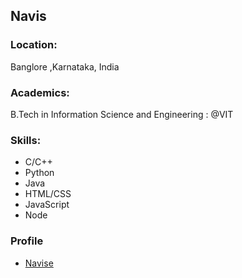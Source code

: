 ## Navis

### Location:
Banglore ,Karnataka, India 

### Academics:
B.Tech in Information Science and Engineering : @VIT 

### Skills:
- C/C++
- Python
- Java
- HTML/CSS
- JavaScript
- Node


### Profile
- [Navise](https://github.com/Navise)
